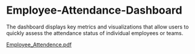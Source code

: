 # Employee-Attendance-Dashboard

The dashboard displays key metrics and visualizations that allow users to quickly assess the attendance status of individual employees or teams. 




[Employee_Attendence.pdf](https://github.com/Rakesh637/Employee-Attendance-Dashboard/files/12017299/Employee_Attendence.pdf)
